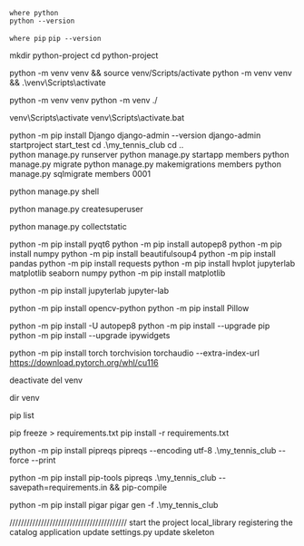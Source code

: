 `where python`    
`python --version`

`where pip`
`pip --version`


mkdir python-project
cd python-project


python -m venv venv && source venv/Scripts/activate
python -m venv venv && .\venv\Scripts\activate

python -m venv venv
python -m venv ./

venv\Scripts\activate
venv\Scripts\activate.bat

python -m pip install Django
django-admin --version
django-admin startproject start_test
cd .\my_tennis_club
cd ..\
python manage.py runserver
python manage.py startapp members
python manage.py migrate
python manage.py makemigrations members
python manage.py sqlmigrate members 0001

python manage.py shell

python manage.py createsuperuser

python manage.py collectstatic

python -m pip install pyqt6
python -m pip install autopep8
python -m pip install numpy
python -m pip install beautifulsoup4
python -m pip install pandas
python -m pip install requests
python -m pip install hvplot jupyterlab matplotlib seaborn numpy
python -m pip install matplotlib

python -m pip install jupyterlab
jupyter-lab

python -m pip install opencv-python
python -m pip install Pillow

python -m pip install -U autopep8
python -m pip install --upgrade pip
python -m pip install --upgrade ipywidgets

python -m pip install torch torchvision torchaudio --extra-index-url https://download.pytorch.org/whl/cu116


deactivate
del venv

dir venv

pip list

pip freeze > requirements.txt
pip install -r requirements.txt

python -m pip install pipreqs
pipreqs --encoding utf-8 .\my_tennis_club --force --print

python -m pip install pip-tools
pipreqs .\my_tennis_club --savepath=requirements.in && pip-compile

python -m pip install pigar
pigar gen -f .\my_tennis_club




/////////////////////////////////////////
start the project local_library
registering the catalog application
update settings.py
update skeleton

